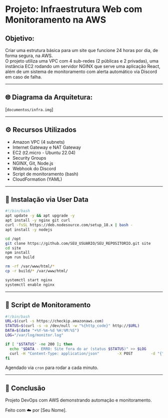 # Projeto: Infraestrutura Web com Monitoramento na AWS

## Objetivo:

Criar uma estrutura básica para um site que funcione 24 horas por dia, de forma segura, na AWS.  
O projeto utiliza uma VPC com 4 sub-redes (2 públicas e 2 privadas), uma instância EC2 rodando um servidor NGINX que serve uma aplicação React, além de um sistema de monitoramento com alerta automático via Discord em caso de falha.

---

## 🌐 Diagrama da Arquitetura:
[`documentos/infra.img`]

---

## ⚙️ Recursos Utilizados

- Amazon VPC (4 subnets)
- Internet Gateway e NAT Gateway
- EC2 (t2.micro - Ubuntu 22.04)
- Security Groups
- NGINX, Git, Node.js
- Webhook do Discord
- Script de monitoramento (bash)
- CloudFormation (YAML)

---

## 🔧 Instalação via User Data

```bash
#!/bin/bash
apt update -y && apt upgrade -y
apt install -y nginx git curl
curl -fsSL https://deb.nodesource.com/setup_18.x | bash -
apt install -y nodejs

cd /opt
git clone https://github.com/SEU_USUARIO/SEU_REPOSITORIO.git site
cd site
npm install
npm run build

rm -rf /var/www/html/*
cp -r build/* /var/www/html/

systemctl start nginx
systemctl enable nginx
```

---

## 📡 Script de Monitoramento

```bash
#!/bin/bash
URL=$(curl -s https://checkip.amazonaws.com)
STATUS=$(curl -s -o /dev/null -w "%{http_code}" http://$URL)
DATA=$(date "+%Y-%m-%d %H:%M:%S")
LOG="/var/log/monitor.log"

if [ "$STATUS" -ne 200 ]; then
  echo "$DATA - ERRO: Site fora do ar (status $STATUS)" >> $LOG
  curl -H "Content-Type: application/json"        -X POST        -d "{"content": "🚨 ALERTA: Site fora do ar! Código $STATUS"}"        https://discord.com/api/webhooks/SEU_WEBHOOK
fi
```

Agendado via `cron` para rodar a cada minuto.

---

## 🧠 Conclusão

Projeto DevOps com AWS demonstrando automação e monitoramento.

Feito com ☁️ por [Seu Nome].